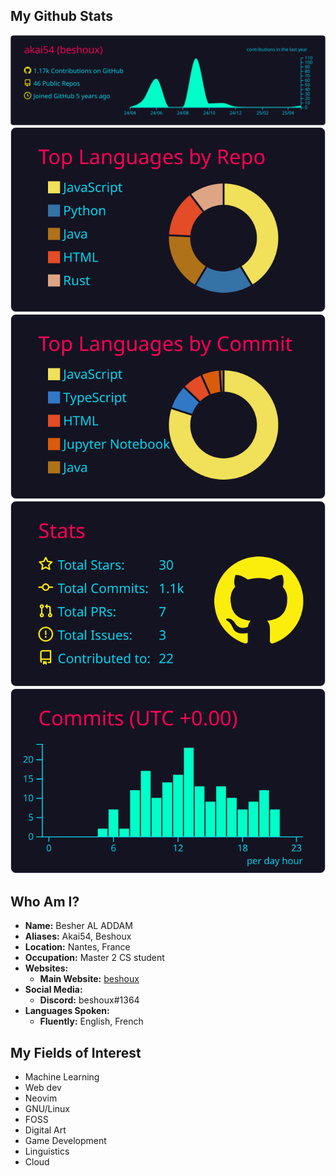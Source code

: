 ## My Github Stats
[![](https://raw.githubusercontent.com/akai54/akai54/master/profile-summary-card-output/2077/0-profile-details.svg)](https://github.com/vn7n24fzkq/github-profile-summary-cards)
[![](https://raw.githubusercontent.com/akai54/akai54/master/profile-summary-card-output/2077/1-repos-per-language.svg)](https://github.com/vn7n24fzkq/github-profile-summary-cards) [![](https://raw.githubusercontent.com/akai54/akai54/master/profile-summary-card-output/2077/2-most-commit-language.svg)](https://github.com/vn7n24fzkq/github-profile-summary-cards)
[![](https://raw.githubusercontent.com/akai54/akai54/master/profile-summary-card-output/2077/3-stats.svg)](https://github.com/vn7n24fzkq/github-profile-summary-cards) [![](https://raw.githubusercontent.com/akai54/akai54/master/profile-summary-card-output/2077/4-productive-time.svg)](https://github.com/vn7n24fzkq/github-profile-summary-cards)

## Who Am I?
- **Name:** Besher AL ADDAM
- **Aliases:** Akai54, Beshoux
- **Location:** Nantes, France
- **Occupation:** Master 2 CS student
- **Websites:**
  - **Main Website:** [beshoux](https://beshoux.neocities.org)
- **Social Media:**
  - **Discord:** beshoux#1364
- **Languages Spoken:**
  - **Fluently:** English, French
  
## My Fields of Interest
- Machine Learning
- Web dev
- Neovim
- GNU/Linux
- FOSS
- Digital Art
- Game Development
- Linguistics
- Cloud
